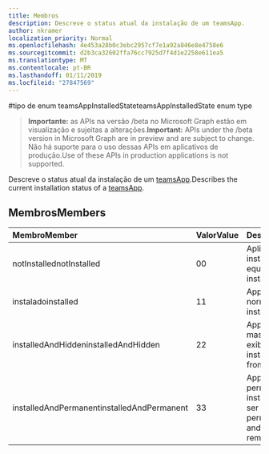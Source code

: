 ```yaml
---
title: Membros
description: Descreve o status atual da instalação de um teamsApp.
author: nkramer
localization_priority: Normal
ms.openlocfilehash: 4e453a28b0c3ebc2957cf7e1a92a846e8e4758e6
ms.sourcegitcommit: d2b3ca32602ffa76cc7925d7f4d1e2258e611ea5
ms.translationtype: MT
ms.contentlocale: pt-BR
ms.lasthandoff: 01/11/2019
ms.locfileid: "27847569"
---
```

#<a name="teamsappinstalledstate-enum-type"></a><span data-ttu-id="d9ed4-103">tipo de enum teamsAppInstalledState</span><span class="sxs-lookup"><span data-stu-id="d9ed4-103">teamsAppInstalledState enum type</span></span>

> <span data-ttu-id="d9ed4-104">**Importante:** as APIs na versão /beta no Microsoft Graph estão em visualização e sujeitas a alterações.</span><span class="sxs-lookup"><span data-stu-id="d9ed4-104">**Important:** APIs under the /beta version in Microsoft Graph are in preview and are subject to change.</span></span> <span data-ttu-id="d9ed4-105">Não há suporte para o uso dessas APIs em aplicativos de produção.</span><span class="sxs-lookup"><span data-stu-id="d9ed4-105">Use of these APIs in production applications is not supported.</span></span>

<span data-ttu-id="d9ed4-106">Descreve o status atual da instalação de um [teamsApp](teamsapp.md).</span><span class="sxs-lookup"><span data-stu-id="d9ed4-106">Describes the current installation status of a [teamsApp](teamsapp.md).</span></span>

## <a name="members"></a><span data-ttu-id="d9ed4-107">Membros</span><span class="sxs-lookup"><span data-stu-id="d9ed4-107">Members</span></span>

| <span data-ttu-id="d9ed4-108">Membro</span><span class="sxs-lookup"><span data-stu-id="d9ed4-108">Member</span></span> | <span data-ttu-id="d9ed4-109">Valor</span><span class="sxs-lookup"><span data-stu-id="d9ed4-109">Value</span></span>| <span data-ttu-id="d9ed4-110">Descrição</span><span class="sxs-lookup"><span data-stu-id="d9ed4-110">Description</span></span> |
|:---------------|:--------|:----------|
|<span data-ttu-id="d9ed4-111">notInstalled</span><span class="sxs-lookup"><span data-stu-id="d9ed4-111">notInstalled</span></span>|<span data-ttu-id="d9ed4-112">0</span><span class="sxs-lookup"><span data-stu-id="d9ed4-112">0</span></span>|<span data-ttu-id="d9ed4-113">Aplicativo não está instalado para a equipe.</span><span class="sxs-lookup"><span data-stu-id="d9ed4-113">App is not installed to team.</span></span>|
|<span data-ttu-id="d9ed4-114">instalado</span><span class="sxs-lookup"><span data-stu-id="d9ed4-114">installed</span></span>|<span data-ttu-id="d9ed4-115">1</span><span class="sxs-lookup"><span data-stu-id="d9ed4-115">1</span></span>|<span data-ttu-id="d9ed4-116">App é instalado normalmente.</span><span class="sxs-lookup"><span data-stu-id="d9ed4-116">App is installed normally.</span></span>|
|<span data-ttu-id="d9ed4-117">installedAndHidden</span><span class="sxs-lookup"><span data-stu-id="d9ed4-117">installedAndHidden</span></span>|<span data-ttu-id="d9ed4-118">2</span><span class="sxs-lookup"><span data-stu-id="d9ed4-118">2</span></span>|<span data-ttu-id="d9ed4-119">App está instalado, mas oculto da exibição.</span><span class="sxs-lookup"><span data-stu-id="d9ed4-119">App is installed but hidden from view.</span></span>|
|<span data-ttu-id="d9ed4-120">installedAndPermanent</span><span class="sxs-lookup"><span data-stu-id="d9ed4-120">installedAndPermanent</span></span>|<span data-ttu-id="d9ed4-121">3</span><span class="sxs-lookup"><span data-stu-id="d9ed4-121">3</span></span>|<span data-ttu-id="d9ed4-122">App permanentemente é instalado e não pode ser removido.</span><span class="sxs-lookup"><span data-stu-id="d9ed4-122">App is permanently installed and may not be removed.</span></span>|
